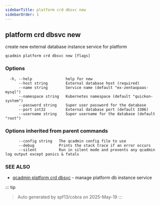 ```yaml
---
sidebarTitle: platform crd dbsvc new
sidebarOrder: 1
---
```


## platform crd dbsvc new<Badge type="tip" text="4.0.0" />

create new external database instance service for platform

```
qcadmin platform crd dbsvc new [flags]
```

### Options

```
  -h, --help               help for new
      --host string        External database host (required)
      --name string        Service name (default "ex-zentaopaas-mysql")
      --namespace string   Kubernetes namespace (default "quickon-system")
      --password string    Super user password for the database
      --port int32         External database port (default 3306)
      --username string    Super username for the database (default "root")
```

### Options inherited from parent commands

```
      --config string   The qcadmin config file to use
      --debug           Prints the stack trace if an error occurs
      --silent          Run in silent mode and prevents any qcadmin log output except panics & fatals
```

### SEE ALSO

* [qcadmin platform crd dbsvc](platform_crd_dbsvc.md)	 - manage platform db instance service

::: tip
>Auto generated by spf13/cobra on 2025-May-19
:::